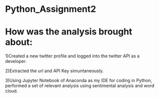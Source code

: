 # Python_Assignment2

# How was the analysis brought about:

1)Created a new twitter profile and logged into the twitter API as a developer.

2)Extracted the url and API Key simuntaneously.

3)Using Jupyter Notebook of Anaconda as my IDE for coding in Python, performed a set of relevant analysis using sentimental analysis and word cloud.
